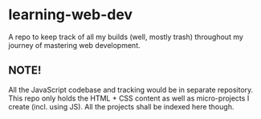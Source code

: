 # learning-web-dev
A repo to keep track of all my builds (well, mostly trash) throughout my journey of mastering web development.

## NOTE!
All the JavaScript codebase and tracking would be in separate repository. This repo only holds the HTML + CSS content as well as micro-projects I create (incl. using JS). All the projects shall be indexed here though.
